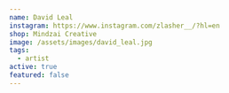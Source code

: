 ```yaml
---
name: David Leal
instagram: https://www.instagram.com/zlasher__/?hl=en
shop: Mindzai Creative
image: /assets/images/david_leal.jpg
tags:
  - artist
active: true
featured: false
---
```

